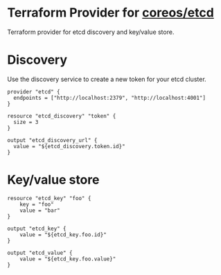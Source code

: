 # Terraform Provider for [coreos/etcd](https://github.com/coreos/etcd)

Terraform provider for etcd discovery and key/value store.

# Discovery

Use the discovery service to create a new token for your etcd cluster.

```
provider "etcd" {
  endpoints = ["http://localhost:2379", "http://localhost:4001"]
}

resource "etcd_discovery" "token" {
  size = 3
}

output "etcd_discovery_url" {
  value = "${etcd_discovery.token.id}"
}
```

# Key/value store

```
resource "etcd_key" "foo" {
	key = "foo"
	value = "bar"
}

output "etcd_key" {
	value = "${etcd_key.foo.id}"
}

output "etcd_value" {
	value = "${etcd_key.foo.value}"
}
```
